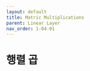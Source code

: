 ```yaml
---
layout: default
title: Matric Multiplications
parent: Linear Layer
nav_order: 1-04-01
---
```


# 행렬 곱


